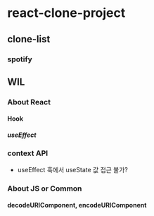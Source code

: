 # react-clone-project
## clone-list
### spotify

## WIL
### About React
#### Hook
##### useEffect
### context API
- useEffect 훅에서 useState 값 접근 불가?
### About JS or Common
#### decodeURIComponent, encodeURIComponent

